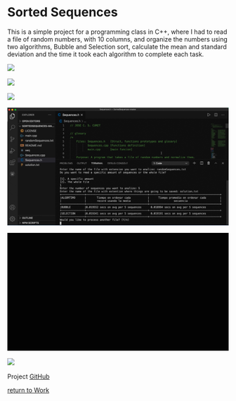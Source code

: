Sorted Sequences
================

This is a simple project for a programming class in C++, where I had to read a file of random numbers, with 10 columns, and organize the numbers using two algorithms, Bubble and Selection sort, calculate the mean and standard deviation and the time it took each algorithm to complete each task.


![](sortedSequence.gif)

![](sortedSequence_2.gif)

![](sortedSequence_3.gif)

![](sortedSequence_4.jpg)

![](sortedSequence_5.gif)

![](sortedSequence_6.gif)





Project [GitHub](https://github.com/curet/SortedSequences)









[return to Work](./)
